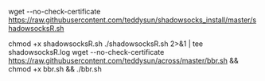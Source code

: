 wget --no-check-certificate https://raw.githubusercontent.com/teddysun/shadowsocks_install/master/shadowsocksR.sh

chmod +x shadowsocksR.sh
./shadowsocksR.sh 2>&1 | tee shadowsocksR.log
wget --no-check-certificate https://raw.githubusercontent.com/teddysun/across/master/bbr.sh && chmod +x bbr.sh && ./bbr.sh
